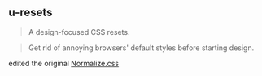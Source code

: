 ## u-resets

> A design-focused CSS resets.

> Get rid of annoying browsers' default styles before starting design.

edited the original [Normalize.css](http://necolas.github.io/normalize.css/)

